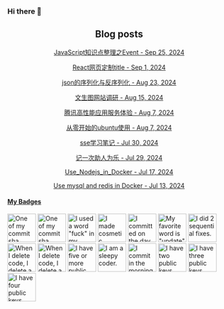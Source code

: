 ### Hi there 👋

<h2 align="center">Blog posts</h2>
<!-- BLOG-POST-LIST:START --><p align="center"><a href= https://ds63.eu.org/2024/javascript_points_of_event/ > JavaScript知识点整理之Event - Sep 25, 2024 </a></p><p align="center"><a href= https://ds63.eu.org/2024/add-specific-title-to-react-web-app/ > React网页定制title - Sep 1, 2024 </a></p><p align="center"><a href= https://ds63.eu.org/2024/serialization_and_deserialization/ > json的序列化与反序列化 - Aug 23, 2024 </a></p><p align="center"><a href= https://ds63.eu.org/2024/survey-of-ai-image-generation-website/ > 文生图网站调研 - Aug 15, 2024 </a></p><p align="center"><a href= https://ds63.eu.org/2024/the-use-experience-of-tencent-hai/ > 腾讯高性能应用服务体验 - Aug 7, 2024 </a></p><p align="center"><a href= https://ds63.eu.org/2024/ubuntu-experience-in-a-different-world-from-zero/ > 从零开始的ubuntu使用 - Aug 7, 2024 </a></p><p align="center"><a href= https://ds63.eu.org/2024/learn_sse/ > sse学习笔记 - Jul 30, 2024 </a></p><p align="center"><a href= https://ds63.eu.org/2024/happy_to_help_others/ > 记一次助人为乐 - Jul 29, 2024 </a></p><p align="center"><a href= https://ds63.eu.org/2024/use_nodejs_in_docker/ > Use_Nodejs_in_Docker - Jul 17, 2024 </a></p><p align="center"><a href= https://ds63.eu.org/2024/mysql_redis_in_one_docker/ > Use mysql and redis in Docker - Jul 13, 2024 </a></p><!-- BLOG-POST-LIST:END -->

<!-- my-badges start -->
<h4><a href="https://github.com/my-badges/my-badges">My Badges</a></h4>

<a href="my-badges/a-commit.md"><img src="https://my-badges.github.io/my-badges/a-commit.png" alt="One of my commit sha starts with &quot;a&quot;." title="One of my commit sha starts with &quot;a&quot;." width="64"></a>
<a href="my-badges/ab-commit.md"><img src="https://my-badges.github.io/my-badges/ab-commit.png" alt="One of my commit sha starts with &quot;ab&quot;." title="One of my commit sha starts with &quot;ab&quot;." width="64"></a>
<a href="my-badges/bad-words.md"><img src="https://my-badges.github.io/my-badges/bad-words.png" alt="I used a word &quot;fuck&quot; in my commit message." title="I used a word &quot;fuck&quot; in my commit message." width="64"></a>
<a href="my-badges/cosmetic-commit.md"><img src="https://my-badges.github.io/my-badges/cosmetic-commit.png" alt="I made cosmetic commit." title="I made cosmetic commit." width="64"></a>
<a href="my-badges/delorean.md"><img src="https://my-badges.github.io/my-badges/delorean.png" alt="I committed on the day Doctor Emmett Brown invented the flux capacitor!" title="I committed on the day Doctor Emmett Brown invented the flux capacitor!" width="64"></a>
<a href="my-badges/favorite-word.md"><img src="https://my-badges.github.io/my-badges/favorite-word.png" alt="My favorite word is &quot;update&quot;." title="My favorite word is &quot;update&quot;." width="64"></a>
<a href="my-badges/fix-2.md"><img src="https://my-badges.github.io/my-badges/fix-2.png" alt="I did 2 sequential fixes." title="I did 2 sequential fixes." width="64"></a>
<a href="my-badges/mass-delete-commit.md"><img src="https://my-badges.github.io/my-badges/mass-delete-commit.png" alt="When I delete code, I delete a lot." title="When I delete code, I delete a lot." width="64"></a>
<a href="my-badges/mass-delete-commit-10k.md"><img src="https://my-badges.github.io/my-badges/mass-delete-commit-10k.png" alt="When I delete code, I delete a lot." title="When I delete code, I delete a lot." width="64"></a>
<a href="my-badges/public-keys-5.md"><img src="https://my-badges.github.io/my-badges/public-keys-5.png" alt="I have five or more public keys" title="I have five or more public keys" width="64"></a>
<a href="my-badges/sleepy-coder.md"><img src="https://my-badges.github.io/my-badges/sleepy-coder.png" alt="I am a sleepy coder." title="I am a sleepy coder." width="64"></a>
<a href="my-badges/morning-commits.md"><img src="https://my-badges.github.io/my-badges/morning-commits.png" alt="I commit in the morning." title="I commit in the morning." width="64"></a>
<a href="my-badges/public-keys-2.md"><img src="https://my-badges.github.io/my-badges/public-keys-2.png" alt="I have two public keys" title="I have two public keys" width="64"></a>
<a href="my-badges/public-keys-3.md"><img src="https://my-badges.github.io/my-badges/public-keys-3.png" alt="I have three public keys" title="I have three public keys" width="64"></a>
<a href="my-badges/public-keys-4.md"><img src="https://my-badges.github.io/my-badges/public-keys-4.png" alt="I have four public keys" title="I have four public keys" width="64"></a>
<!-- my-badges end -->


